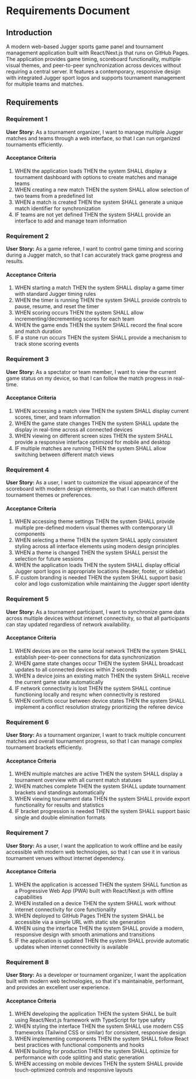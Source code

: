 # Requirements Document

## Introduction

A modern web-based Jugger sports game panel and tournament management application built with React/Next.js that runs on GitHub Pages. The application provides game timing, scoreboard functionality, multiple visual themes, and peer-to-peer synchronization across devices without requiring a central server. It features a contemporary, responsive design with integrated Jugger sport logos and supports tournament management for multiple teams and matches.

## Requirements

### Requirement 1

**User Story:** As a tournament organizer, I want to manage multiple Jugger matches and teams through a web interface, so that I can run organized tournaments efficiently.

#### Acceptance Criteria

1. WHEN the application loads THEN the system SHALL display a tournament dashboard with options to create matches and manage teams
2. WHEN creating a new match THEN the system SHALL allow selection of two teams from a predefined list
3. WHEN a match is created THEN the system SHALL generate a unique match identifier for synchronization
4. IF teams are not yet defined THEN the system SHALL provide an interface to add and manage team information

### Requirement 2

**User Story:** As a game referee, I want to control game timing and scoring during a Jugger match, so that I can accurately track game progress and results.

#### Acceptance Criteria

1. WHEN starting a match THEN the system SHALL display a game timer with standard Jugger timing rules
2. WHEN the timer is running THEN the system SHALL provide controls to pause, resume, and reset the timer
3. WHEN scoring occurs THEN the system SHALL allow incrementing/decrementing scores for each team
4. WHEN the game ends THEN the system SHALL record the final score and match duration
5. IF a stone run occurs THEN the system SHALL provide a mechanism to track stone scoring events

### Requirement 3

**User Story:** As a spectator or team member, I want to view the current game status on my device, so that I can follow the match progress in real-time.

#### Acceptance Criteria

1. WHEN accessing a match view THEN the system SHALL display current scores, timer, and team information
2. WHEN the game state changes THEN the system SHALL update the display in real-time across all connected devices
3. WHEN viewing on different screen sizes THEN the system SHALL provide a responsive interface optimized for mobile and desktop
4. IF multiple matches are running THEN the system SHALL allow switching between different match views

### Requirement 4

**User Story:** As a user, I want to customize the visual appearance of the scoreboard with modern design elements, so that I can match different tournament themes or preferences.

#### Acceptance Criteria

1. WHEN accessing theme settings THEN the system SHALL provide multiple pre-defined modern visual themes with contemporary UI components
2. WHEN selecting a theme THEN the system SHALL apply consistent styling across all interface elements using modern design principles
3. WHEN a theme is changed THEN the system SHALL persist the selection for future sessions
4. WHEN the application loads THEN the system SHALL display official Jugger sport logos in appropriate locations (header, footer, or sidebar)
5. IF custom branding is needed THEN the system SHALL support basic color and logo customization while maintaining the Jugger sport identity

### Requirement 5

**User Story:** As a tournament participant, I want to synchronize game data across multiple devices without internet connectivity, so that all participants can stay updated regardless of network availability.

#### Acceptance Criteria

1. WHEN devices are on the same local network THEN the system SHALL establish peer-to-peer connections for data synchronization
2. WHEN game state changes occur THEN the system SHALL broadcast updates to all connected devices within 2 seconds
3. WHEN a device joins an existing match THEN the system SHALL receive the current game state automatically
4. IF network connectivity is lost THEN the system SHALL continue functioning locally and resync when connectivity is restored
5. WHEN conflicts occur between device states THEN the system SHALL implement a conflict resolution strategy prioritizing the referee device

### Requirement 6

**User Story:** As a tournament organizer, I want to track multiple concurrent matches and overall tournament progress, so that I can manage complex tournament brackets efficiently.

#### Acceptance Criteria

1. WHEN multiple matches are active THEN the system SHALL display a tournament overview with all current match statuses
2. WHEN matches complete THEN the system SHALL update tournament brackets and standings automatically
3. WHEN viewing tournament data THEN the system SHALL provide export functionality for results and statistics
4. IF bracket progression is needed THEN the system SHALL support basic single and double elimination formats

### Requirement 7

**User Story:** As a user, I want the application to work offline and be easily accessible with modern web technologies, so that I can use it in various tournament venues without internet dependency.

#### Acceptance Criteria

1. WHEN the application is accessed THEN the system SHALL function as a Progressive Web App (PWA) built with React/Next.js with offline capabilities
2. WHEN installed on a device THEN the system SHALL work without internet connectivity for core functionality
3. WHEN deployed to GitHub Pages THEN the system SHALL be accessible via a simple URL with static site generation
4. WHEN using the interface THEN the system SHALL provide a modern, responsive design with smooth animations and transitions
5. IF the application is updated THEN the system SHALL provide automatic updates when internet connectivity is available

### Requirement 8

**User Story:** As a developer or tournament organizer, I want the application built with modern web technologies, so that it's maintainable, performant, and provides an excellent user experience.

#### Acceptance Criteria

1. WHEN developing the application THEN the system SHALL be built using React/Next.js framework with TypeScript for type safety
2. WHEN styling the interface THEN the system SHALL use modern CSS frameworks (Tailwind CSS or similar) for consistent, responsive design
3. WHEN implementing components THEN the system SHALL follow React best practices with functional components and hooks
4. WHEN building for production THEN the system SHALL optimize for performance with code splitting and static generation
5. WHEN accessing on mobile devices THEN the system SHALL provide touch-optimized controls and responsive layouts